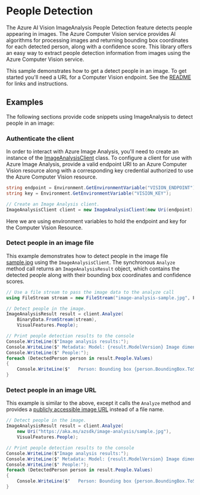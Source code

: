 # People Detection

The Azure AI Vision ImageAnalysis People Detection feature detects people appearing in images. The Azure Computer Vision service provides AI algorithms for processing images and returning bounding box coordinates for each detected person, along with a confidence score. This library offers an easy way to extract people detection information from images using the Azure Computer Vision service.

This sample demonstrates how to get a detect people in an image. To get started you'll need a URL for a Computer Vision endpoint. See the [README](https://github.com/Azure/azure-sdk-for-net/blob/main/sdk/vision/Azure.AI.Vision.ImageAnalysis/README.md) for links and instructions.

## Examples

The following sections provide code snippets using ImageAnalysis to detect people in an image:

### Authenticate the client

In order to interact with Azure Image Analysis, you'll need to create an instance of the [ImageAnalysisClient][imageanalysis_client_class]
class. To configure a client for use with Azure Image Analysis, provide a valid endpoint URI to an Azure Computer Vision resource
along with a corresponding key credential authorized to use the Azure Computer Vision resource.

```C# Snippet:ImageAnalysisAuth
string endpoint = Environment.GetEnvironmentVariable("VISION_ENDPOINT");
string key = Environment.GetEnvironmentVariable("VISION_KEY");

// Create an Image Analysis client.
ImageAnalysisClient client = new ImageAnalysisClient(new Uri(endpoint), new AzureKeyCredential(key));
```

Here we are using environment variables to hold the endpoint and key for the Computer Vision Resource.

### Detect people in an image file

This example demonstrates how to detect people in the image file [sample.jpg](https://aka.ms/azsdk/image-analysis/sample.jpg) using the `ImageAnalysisClient`. The synchronous `Analyze` method call returns an `ImageAnalysisResult` object, which contains the detected people along with their bounding box coordinates and confidence scores.

```C# Snippet:ImageAnalysisPeopleFromFile
// Use a file stream to pass the image data to the analyze call
using FileStream stream = new FileStream("image-analysis-sample.jpg", FileMode.Open);

// Detect people in the image.
ImageAnalysisResult result = client.Analyze(
    BinaryData.FromStream(stream),
    VisualFeatures.People);

// Print people detection results to the console
Console.WriteLine($"Image analysis results:");
Console.WriteLine($" Metadata: Model: {result.ModelVersion} Image dimensions: {result.Metadata.Width} x {result.Metadata.Height}");
Console.WriteLine($" People:");
foreach (DetectedPerson person in result.People.Values)
{
    Console.WriteLine($"   Person: Bounding box {person.BoundingBox.ToString()}, Confidence {person.Confidence:F4}");
}
```

### Detect people in an image URL

This example is similar to the above, except it calls the `Analyze` method and provides a [publicly accessible image URL](https://aka.ms/azsdk/image-analysis/sample.jpg) instead of a file name.

```C# Snippet:ImageAnalysisPeopleFromUrl
// Detect people in the image.
ImageAnalysisResult result = client.Analyze(
    new Uri("https://aka.ms/azsdk/image-analysis/sample.jpg"),
    VisualFeatures.People);

// Print people detection results to the console
Console.WriteLine($"Image analysis results:");
Console.WriteLine($" Metadata: Model: {result.ModelVersion} Image dimensions: {result.Metadata.Width} x {result.Metadata.Height}");
Console.WriteLine($" People:");
foreach (DetectedPerson person in result.People.Values)
{
    Console.WriteLine($"   Person: Bounding box {person.BoundingBox.ToString()}, Confidence {person.Confidence:F4}");
}
```
[imageanalysis_client_class]: https://github.com/Azure/azure-sdk-for-net/blob/main/sdk/vision/Azure.AI.Vision.ImageAnalysis/src/Custom/ImageAnalysisClient.cs